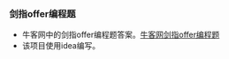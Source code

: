 ### 剑指offer编程题

- 牛客网中的剑指offer编程题答案。[牛客网剑指offer编程题](https://www.nowcoder.net/ta/coding-interviews?page=1)
- 该项目使用idea编写。